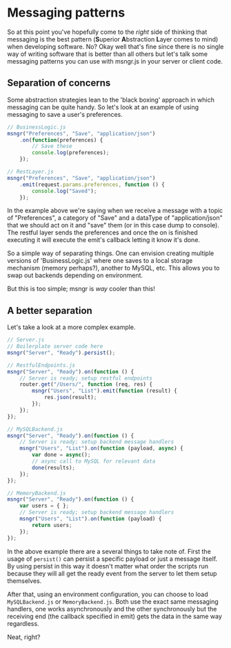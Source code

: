 # Messaging patterns
So at this point you've hopefully come to the *right* side of thinking that messaging is the best pattern (**S**uperior  **A**bstraction **L**ayer comes to mind) when developing software. No? Okay well that's fine since there is no single way of writing software that is better than all others but let's talk some messaging patterns you can use with msngr.js in your server or client code.

## Separation of concerns
Some abstraction strategies lean to the 'black boxing' approach in which messaging can be quite handy. So let's look at an example of using messaging to save a user's preferences.

```javascript
// BusinessLogic.js
msngr("Preferences", "Save", "application/json")
    .on(function(preferences) {
        // Save these
        console.log(preferences);
    });
```
```javascript
// RestLayer.js
msngr("Preferences", "Save", "application/json")
    .emit(request.params.preferences, function () {
        console.log("Saved");
    });
```

In the example above we're saying when we receive a message with a topic of "Preferences", a category of "Save" and a dataType of "application/json" that we should act on it and "save" them (or in this case dump to console). The restful layer sends the preferences and once the on is finished executing it will execute the emit's callback letting it know it's done.

So a simple way of separating things. One can envision creating multiple versions of 'BusinessLogic.js' where one saves to a local storage mechanism (memory perhaps?), another to MySQL, etc. This allows you to swap out backends depending on environment.

But this is too simple; msngr is *way* cooler than this!

## A better separation
Let's take a look at a more complex example.

```javascript
// Server.js
// Boilerplate server code here
msngr("Server", "Ready").persist();
```
```javascript
// RestfulEndpoints.js
msngr("Server", "Ready").on(function () {
    // Server is ready; setup restful endpoints
    router.get("/Users/", function (req, res) {
        msngr("Users", "List").emit(function (result) {
            res.json(result);
        });
    });
});
```
```javascript
// MySQLBackend.js
msngr("Server", "Ready").on(function () {
    // Server is ready; setup backend message handlers
    msngr("Users", "List").on(function (payload, async) {
        var done = async();
        // async call to MySQL for relevant data
        done(results);
    });
});
```
```javascript
// MemoryBackend.js
msngr("Server", "Ready").on(function () {
    var users = { };
    // Server is ready; setup backend message handlers
    msngr("Users", "List").on(function (payload) {
        return users;
    });
});
```
In the above example there are a several things to take note of. First the usage of ```persist()``` can persist a specific payload or just a message itself. By using persist in this way it doesn't matter what order the scripts run because they will all get the ready event from the server to let them setup themselves.

After that, using an environment configuration, you can choose to load ```MySQLBackend.js``` or ```MemoryBackend.js```. Both use the exact same messaging handlers, one works asynchronously and the other synchronously but the receiving end (the callback specified in emit) gets the data in the same way regardless.

Neat, right?

